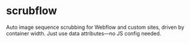 # scrubflow
Auto image sequence scrubbing for Webflow and custom sites, driven by container width. Just use data attributes—no JS config needed.
